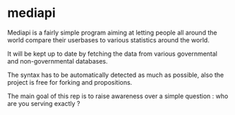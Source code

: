 # mediapi

Mediapi is a fairly simple program aiming at letting people all around the world compare their userbases to various statistics around the world.

It will be kept up to date by fetching the data from various governmental and non-governmental databases.

The syntax has to be automatically detected as much as possible, also the project is free for forking and propositions.

The main goal of this rep is to raise awareness over a simple question : who are you serving exactly ?

